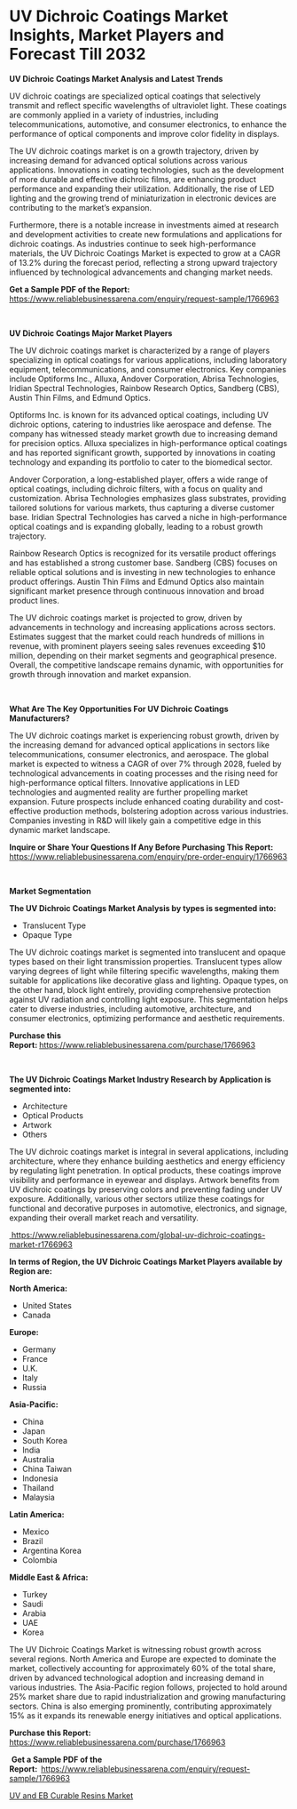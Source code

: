 <p><h1>UV Dichroic Coatings Market Insights, Market Players and Forecast Till 2032</h1></p><p><strong>UV Dichroic Coatings Market Analysis and Latest Trends</strong></p>
<p><p>UV dichroic coatings are specialized optical coatings that selectively transmit and reflect specific wavelengths of ultraviolet light. These coatings are commonly applied in a variety of industries, including telecommunications, automotive, and consumer electronics, to enhance the performance of optical components and improve color fidelity in displays.</p><p>The UV dichroic coatings market is on a growth trajectory, driven by increasing demand for advanced optical solutions across various applications. Innovations in coating technologies, such as the development of more durable and effective dichroic films, are enhancing product performance and expanding their utilization. Additionally, the rise of LED lighting and the growing trend of miniaturization in electronic devices are contributing to the market’s expansion.</p><p>Furthermore, there is a notable increase in investments aimed at research and development activities to create new formulations and applications for dichroic coatings. As industries continue to seek high-performance materials, the UV Dichroic Coatings Market is expected to grow at a CAGR of 13.2% during the forecast period, reflecting a strong upward trajectory influenced by technological advancements and changing market needs.</p></p>
<p><strong>Get a Sample PDF of the Report:&nbsp;</strong> <a href="https://www.reliablebusinessarena.com/enquiry/request-sample/1766963?utm_campaign=1995&utm_medium=2&utm_source=Github&utm_content=ia&utm_term=02022025&utm_id=uv-dichroic-coatings">https://www.reliablebusinessarena.com/enquiry/request-sample/1766963</a></p>
<p>&nbsp;</p>
<p><strong>UV Dichroic Coatings Major Market Players</strong></p>
<p><p>The UV dichroic coatings market is characterized by a range of players specializing in optical coatings for various applications, including laboratory equipment, telecommunications, and consumer electronics. Key companies include Optiforms Inc., Alluxa, Andover Corporation, Abrisa Technologies, Iridian Spectral Technologies, Rainbow Research Optics, Sandberg (CBS), Austin Thin Films, and Edmund Optics.</p><p>Optiforms Inc. is known for its advanced optical coatings, including UV dichroic options, catering to industries like aerospace and defense. The company has witnessed steady market growth due to increasing demand for precision optics. Alluxa specializes in high-performance optical coatings and has reported significant growth, supported by innovations in coating technology and expanding its portfolio to cater to the biomedical sector.</p><p>Andover Corporation, a long-established player, offers a wide range of optical coatings, including dichroic filters, with a focus on quality and customization. Abrisa Technologies emphasizes glass substrates, providing tailored solutions for various markets, thus capturing a diverse customer base. Iridian Spectral Technologies has carved a niche in high-performance optical coatings and is expanding globally, leading to a robust growth trajectory.</p><p>Rainbow Research Optics is recognized for its versatile product offerings and has established a strong customer base. Sandberg (CBS) focuses on reliable optical solutions and is investing in new technologies to enhance product offerings. Austin Thin Films and Edmund Optics also maintain significant market presence through continuous innovation and broad product lines.</p><p>The UV dichroic coatings market is projected to grow, driven by advancements in technology and increasing applications across sectors. Estimates suggest that the market could reach hundreds of millions in revenue, with prominent players seeing sales revenues exceeding $10 million, depending on their market segments and geographical presence. Overall, the competitive landscape remains dynamic, with opportunities for growth through innovation and market expansion.</p></p>
<p>&nbsp;</p>
<p><strong>What Are The Key Opportunities For UV Dichroic Coatings Manufacturers?</strong></p>
<p><p>The UV dichroic coatings market is experiencing robust growth, driven by the increasing demand for advanced optical applications in sectors like telecommunications, consumer electronics, and aerospace. The global market is expected to witness a CAGR of over 7% through 2028, fueled by technological advancements in coating processes and the rising need for high-performance optical filters. Innovative applications in LED technologies and augmented reality are further propelling market expansion. Future prospects include enhanced coating durability and cost-effective production methods, bolstering adoption across various industries. Companies investing in R&D will likely gain a competitive edge in this dynamic market landscape.</p></p>
<p><strong>Inquire or Share Your Questions If Any Before Purchasing This Report:</strong> <a href="https://www.reliablebusinessarena.com/enquiry/pre-order-enquiry/1766963?utm_campaign=1995&utm_medium=2&utm_source=Github&utm_content=ia&utm_term=02022025&utm_id=uv-dichroic-coatings">https://www.reliablebusinessarena.com/enquiry/pre-order-enquiry/1766963</a></p>
<p>&nbsp;</p>
<p><strong>Market Segmentation</strong></p>
<p><strong>The UV Dichroic Coatings Market Analysis by types is segmented into:</strong></p>
<p><ul><li>Translucent Type</li><li>Opaque Type</li></ul></p>
<p><p>The UV dichroic coatings market is segmented into translucent and opaque types based on their light transmission properties. Translucent types allow varying degrees of light while filtering specific wavelengths, making them suitable for applications like decorative glass and lighting. Opaque types, on the other hand, block light entirely, providing comprehensive protection against UV radiation and controlling light exposure. This segmentation helps cater to diverse industries, including automotive, architecture, and consumer electronics, optimizing performance and aesthetic requirements.</p></p>
<p><strong>Purchase this Report:&nbsp;</strong><a href="https://www.reliablebusinessarena.com/purchase/1766963?utm_campaign=1995&utm_medium=2&utm_source=Github&utm_content=ia&utm_term=02022025&utm_id=uv-dichroic-coatings">https://www.reliablebusinessarena.com/purchase/1766963</a></p>
<p>&nbsp;</p>
<p><strong>The UV Dichroic Coatings Market Industry Research by Application is segmented into:</strong></p>
<p><ul><li>Architecture</li><li>Optical Products</li><li>Artwork</li><li>Others</li></ul></p>
<p><p>The UV dichroic coatings market is integral in several applications, including architecture, where they enhance building aesthetics and energy efficiency by regulating light penetration. In optical products, these coatings improve visibility and performance in eyewear and displays. Artwork benefits from UV dichroic coatings by preserving colors and preventing fading under UV exposure. Additionally, various other sectors utilize these coatings for functional and decorative purposes in automotive, electronics, and signage, expanding their overall market reach and versatility.</p></p>
<p><a href="https://www.reliablebusinessarena.com/global-uv-dichroic-coatings-market-r1766963?utm_campaign=1995&utm_medium=2&utm_source=Github&utm_content=ia&utm_term=02022025&utm_id=uv-dichroic-coatings">&nbsp;https://www.reliablebusinessarena.com/global-uv-dichroic-coatings-market-r1766963</a></p>
<p><strong>In terms of Region, the UV Dichroic Coatings Market Players available by Region are:</strong></p>
<p>
    <p> <strong> North America: </strong>
        <ul>
            <li>United States</li>
            <li>Canada</li>
        </ul>
        </p> 
    <p> <strong> Europe: </strong>
        <ul>
            <li>Germany</li>
            <li>France</li>
            <li>U.K.</li>
            <li>Italy</li>
            <li>Russia</li>
        </ul>
        </p> 
    <p> <strong> Asia-Pacific: </strong>
        <ul>
            <li>China</li>
            <li>Japan</li>
            <li>South Korea</li>
            <li>India</li>
            <li>Australia</li>
            <li>China Taiwan</li>
            <li>Indonesia</li>
            <li>Thailand</li>
            <li>Malaysia</li>
        </ul>
        </p> 
    <p> <strong> Latin America: </strong>
        <ul>
            <li>Mexico</li>
            <li>Brazil</li>
            <li>Argentina Korea</li>
            <li>Colombia</li>
        </ul>
        </p> 
    <p> <strong> Middle East & Africa: </strong>
        <ul>
            <li>Turkey</li>
            <li>Saudi</li>
            <li>Arabia</li>
            <li>UAE</li>
            <li>Korea</li>
        </ul>
    </p>
    </p>
<p><p>The UV Dichroic Coatings Market is witnessing robust growth across several regions. North America and Europe are expected to dominate the market, collectively accounting for approximately 60% of the total share, driven by advanced technological adoption and increasing demand in various industries. The Asia-Pacific region follows, projected to hold around 25% market share due to rapid industrialization and growing manufacturing sectors. China is also emerging prominently, contributing approximately 15% as it expands its renewable energy initiatives and optical applications.</p></p>
<p><strong>Purchase this Report: </strong><a href="https://www.reliablebusinessarena.com/purchase/1766963?utm_campaign=1995&utm_medium=2&utm_source=Github&utm_content=ia&utm_term=02022025&utm_id=uv-dichroic-coatings">https://www.reliablebusinessarena.com/purchase/1766963</a></p>
<p>&nbsp;<strong>Get a Sample PDF of the Report:&nbsp;&nbsp;</strong><a href="https://www.reliablebusinessarena.com/enquiry/request-sample/1766963?utm_campaign=1995&utm_medium=2&utm_source=Github&utm_content=ia&utm_term=02022025&utm_id=uv-dichroic-coatings">https://www.reliablebusinessarena.com/enquiry/request-sample/1766963</a></p>
<p><strong></strong></p>
<p><p><a href="https://github.com/irfadac/Market-Research-Report-List-5/blob/main/uv-and-eb-curable-resins-market.md?utm_campaign=1995&utm_medium=2&utm_source=Github&utm_content=ia&utm_term=02022025&utm_id=uv-dichroic-coatings">UV and EB Curable Resins Market</a></p></p>